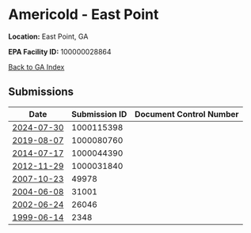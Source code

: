 # Americold - East Point

**Location:** East Point, GA

**EPA Facility ID:** 100000028864

[Back to GA Index](../../index.md)

## Submissions

| Date | Submission ID | Document Control Number |
|------|--------------|-------------------------|
| [2024-07-30](submissions/1000115398.md) | 1000115398 |  |
| [2019-08-07](submissions/1000080760.md) | 1000080760 |  |
| [2014-07-17](submissions/1000044390.md) | 1000044390 |  |
| [2012-11-29](submissions/1000031840.md) | 1000031840 |  |
| [2007-10-23](submissions/49978.md) | 49978 |  |
| [2004-06-08](submissions/31001.md) | 31001 |  |
| [2002-06-24](submissions/26046.md) | 26046 |  |
| [1999-06-14](submissions/2348.md) | 2348 |  |
